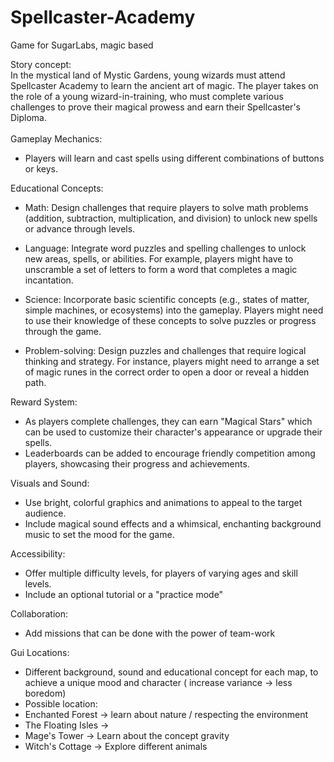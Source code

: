 # Spellcaster-Academy
Game for SugarLabs, magic based

Story concept:<br>
In the mystical land of Mystic Gardens, young wizards must attend Spellcaster Academy to learn the ancient art of magic. The player takes on the role of a young wizard-in-training, who must complete various challenges to prove their magical prowess and earn their Spellcaster's Diploma.<br><br>
Gameplay Mechanics:
- Players will learn and cast spells using different combinations of buttons or keys.


Educational Concepts:

- Math: Design challenges that require players to solve math problems (addition, subtraction, multiplication, and division) to unlock new spells or advance through levels.

 - Language: Integrate word puzzles and spelling challenges to unlock new areas, spells, or abilities. For example, players might have to unscramble a set of letters to form a word that completes a magic incantation.
 
- Science: Incorporate basic scientific concepts (e.g., states of matter, simple machines, or ecosystems) into the gameplay. Players might need to use their knowledge of these concepts to solve puzzles or progress through the game.

- Problem-solving: Design puzzles and challenges that require logical thinking and strategy. For instance, players might need to arrange a set of magic runes in the correct order to open a door or reveal a hidden path.

Reward System:
- As players complete challenges, they can earn "Magical Stars" which can be used to customize their character's appearance or upgrade their spells.
- Leaderboards can be added to encourage friendly competition among players, showcasing their progress and achievements.

Visuals and Sound:
- Use bright, colorful graphics and animations to appeal to the target audience.
- Include magical sound effects and a whimsical, enchanting background music to set the mood for the game.

Accessibility:
- Offer multiple difficulty levels, for players of varying ages and skill levels.
- Include an optional tutorial or a "practice mode"

Collaboration:
- Add missions that can be done with the power of team-work



Gui
Locations:
- Different background, sound and educational concept for each map, to achieve a unique mood and character ( increase variance -> less boredom)
- Possible location:
- Enchanted Forest -> learn about nature / respecting the environment
- The Floating Isles ->
- Mage's Tower ->  Learn about the concept gravity
- Witch's Cottage -> Explore different animals
